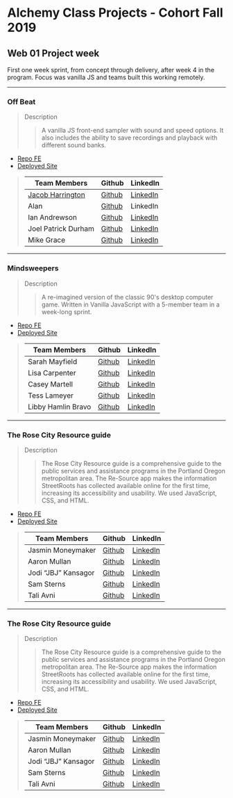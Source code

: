 # Alchemy Class Projects - Cohort Fall 2019

## Web 01 Project week 
First one week sprint, from concept through delivery, after week 4 in the program.  Focus was vanilla JS and teams built this working remotely.
___

### Off Beat
> Description 
>>A vanilla JS front-end sampler with sound and speed options. It also includes the ability to save recordings and playback with different sound banks.
* [Repo FE](https://github.com/TravelFiend/offbeat)
* [Deployed Site](https://travelfiend.github.io/offbeat/)

>| Team Members  | Github  | LinkedIn  |
>|---|---|---|
>| [Jacob Harrington](jharrington.io)  | [Github](https://github.com/yaycub)   | [LinkedIn](https://www.linkedin.com/in/jacob-harrington-569203a1/)|
>| Alan  | [Github](https://github.com/alanhermanns)   | LinkedIn|
>|  Ian Andrewson| [Github](https://github.com/ianandrewson)   | [LinkedIn](https://www.linkedin.com/in/ianandrewson/)   |
>| Joel Patrick Durham| [Github](https://github.com/joelpdurham)   | [LinkedIn](https://www.linkedin.com/in/joel-patrick-durham)   |
>|  Mike Grace| [Github](https://github.com/TravelFiend)   | [LinkedIn](https://www.linkedin.com/in/mikeegrace/)   |

___

### Mindsweepers

> Description 
>>A re-imagined version of the classic 90's desktop computer game. Written in Vanilla JavaScript with a 5-member team in a week-long sprint.

* [Repo FE](https://acl-minesweeper.github.io/mindsweepers/)
* [Deployed Site](https://acl-minesweeper.github.io/mindsweepers/)

>| Team Members  | Github  | LinkedIn  |
>|---|---|---|
>|  Sarah Mayfield | [Github](https://github.com/okFox)   | [LinkedIn](https://www.linkedin.com/in/sarah-mayfield/)   |
>| Lisa Carpenter | [Github](https://github.com/licarpen)   | [LinkedIn](https://www.linkedin.com/in/lisacarpenter256/)   |
>|  Casey Martell | [Github](https://github.com/drmartell)   | [LinkedIn](https://www.linkedin.com/in/drmartell/)   |
>|  Tess Lameyer | [Github](https://github.com/tess-jl)   | [LinkedIn](https://www.linkedin.com/in/tesslameyer/)   |
>| Libby Hamlin Bravo | [Github](https://github.com/libbyhamlin)   | [LinkedIn](https://www.linkedin.com/in/libbyh-bravo/)   |

___

### The Rose City Resource guide

> Description
>>The Rose City Resource guide is a comprehensive guide to the public services and assistance programs in the Portland Oregon metropolitan area. The Re-Source app makes the information StreetRoots has collected available online for the first time, increasing its accessibility and usability. We used JavaScript, CSS, and HTML.

* [Repo FE](https://acl-minesweeper.github.io/mindsweepers/)
* [Deployed Site](https://acl-minesweeper.github.io/mindsweepers/)

>| Team Members  | Github  | LinkedIn  |
>|---|---|---|
>|  Jasmin Moneymaker | [Github](https://github.com/JMoneymaker)   | [LinkedIn](https://www.linkedin.com/in/jasminmoneymaker/)   |
>|  Aaron Mullan | [Github](https://github.com/AaronMullan)   | [LinkedIn](https://www.linkedin.com/in/aaron-mullan/)   |
>|  Jodi “JBJ” Kansagor | [Github](https://github.com/jodinkansagor)   | [LinkedIn](https://jodinkansagor.com)   |
>| Sam Sterns | [Github](https://github.com/samSterns)   | [LinkedIn](https://www.linkedin.com/in/samsterns/)   |
>|  Tali Avni | [Github](https://github.com/avnit77)   | [LinkedIn](https://www.linkedin.com/in/tali-avni/)   |
___

### The Rose City Resource guide

> Description
>>The Rose City Resource guide is a comprehensive guide to the public services and assistance programs in the Portland Oregon metropolitan area. The Re-Source app makes the information StreetRoots has collected available online for the first time, increasing its accessibility and usability. We used JavaScript, CSS, and HTML.

* [Repo FE](https://the-wild-cards.github.io/guess-who/)
* [Deployed Site](https://acl-minesweeper.github.io/mindsweepers/)

>| Team Members  | Github  | LinkedIn  |
>|---|---|---|
>|  Jasmin Moneymaker | [Github](https://github.com/JMoneymaker)   | [LinkedIn](https://www.linkedin.com/in/jasminmoneymaker/)   |
>|  Aaron Mullan | [Github](https://github.com/AaronMullan)   | [LinkedIn](https://www.linkedin.com/in/aaron-mullan/)   |
>|  Jodi “JBJ” Kansagor | [Github](https://github.com/jodinkansagor)   | [LinkedIn](https://jodinkansagor.com)   |
>| Sam Sterns | [Github](https://github.com/samSterns)   | [LinkedIn](https://www.linkedin.com/in/samsterns/)   |
>|  Tali Avni | [Github](https://github.com/avnit77)   | [LinkedIn](https://www.linkedin.com/in/tali-avni/)   |
